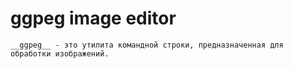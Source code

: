 # ggpeg image editor

    __ggpeg__ - это утилита командной строки, предназначенная для обработки изображений.
